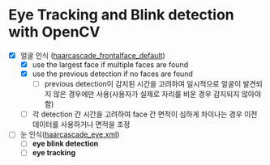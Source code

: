 # Eye Tracking and Blink detection with OpenCV

- [x] 얼굴 인식 ([haarcascade_frontalface_default](https://github.com/opencv/opencv/blob/master/data/haarcascades/haarcascade_frontalface_default.xml))
  - [x] use the largest face if multiple faces are found
  - [x] use the previous detection if no faces are found
    - [ ] previous detection이 감지된 시간을 고려하여 일시적으로 얼굴이 발견되지 않은 경우에만 사용(사용자가 실제로 자리를 비운 경우 감지되지 않아야 함)
  - [ ] 각 detection 간 시간을 고려하여 face 간 면적이 심하게 차이나는 경우 이전 데이터를 사용하거나 면적을 조정

- [ ] 눈 인식([haarcascade_eye.xml](https://github.com/opencv/opencv/blob/master/data/haarcascades/haarcascade_eye.xml))
  - [ ] **eye blink detection**
  - [ ] **eye tracking**
